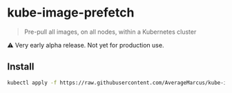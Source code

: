 # kube-image-prefetch

> Pre-pull all images, on all nodes, within a Kubernetes cluster 

⚠️ Very early alpha release. Not yet for production use.

## Install

```sh
kubectl apply -f https://raw.githubusercontent.com/AverageMarcus/kube-image-prefetch/master/manifest.yaml
```
